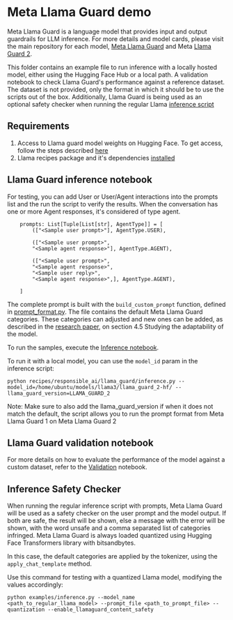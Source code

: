 # Meta Llama Guard demo
<!-- markdown-link-check-disable -->
Meta Llama Guard is a language model that provides input and output guardrails for LLM inference. For more details and model cards, please visit the main repository for each model, [Meta Llama Guard](https://github.com/meta-llama/PurpleLlama/tree/main/Llama-Guard) and Meta [Llama Guard 2](https://github.com/meta-llama/PurpleLlama/tree/main/Llama-Guard2).

This folder contains an example file to run inference with a locally hosted model, either using the Hugging Face Hub or a local path. A validation notebook to check Llama Guard's performance against a reference dataset. The dataset is not provided, only the format in which it should be to use the scripts out of the box. Additionally, Llama Guard is being used as an optional safety checker when running the regular Llama [inference script](../../inference/local_inference/inference.py)

## Requirements
1. Access to Llama guard model weights on Hugging Face. To get access, follow the steps described [here](https://github.com/facebookresearch/PurpleLlama/tree/main/Llama-Guard#download)
2. Llama recipes package and it's dependencies [installed](https://github.com/meta-llama/llama-recipes?tab=readme-ov-file#installing)


## Llama Guard inference notebook
For testing, you can add User or User/Agent interactions into the prompts list and the run the script to verify the results. When the conversation has one or more Agent responses, it's considered of type agent. 


```
    prompts: List[Tuple[List[str], AgentType]] = [
        (["<Sample user prompt>"], AgentType.USER),

        (["<Sample user prompt>",
        "<Sample agent response>"], AgentType.AGENT),

        (["<Sample user prompt>",
        "<Sample agent response>",
        "<Sample user reply>",
        "<Sample agent response>",], AgentType.AGENT),

    ]
```
The complete prompt is built with the `build_custom_prompt` function, defined in [prompt_format.py](../../../src/llama_recipes/inference/prompt_format_utils.py). The file contains the default Meta Llama Guard categories. These categories can adjusted and new ones can be added, as described in the [research paper](https://ai.meta.com/research/publications/llama-guard-llm-based-input-output-safeguard-for-human-ai-conversations/), on section 4.5 Studying the adaptability of the model.
<!-- markdown-link-check-enable -->

To run the samples, execute the [Inference notebook](inference.ipynb).

To run it with a local model, you can use the `model_id` param in the inference script:

`python recipes/responsible_ai/llama_guard/inference.py --model_id=/home/ubuntu/models/llama3/llama_guard_2-hf/ --llama_guard_version=LLAMA_GUARD_2`

Note: Make sure to also add the llama_guard_version if when it does not match the default, the script allows you to run the prompt format from Meta Llama Guard 1 on Meta Llama Guard 2

## Llama Guard validation notebook

For more details on how to evaluate the performance of the model against a custom dataset, refer to the [Validation](validation.ipynb) notebook.

## Inference Safety Checker
When running the regular inference script with prompts, Meta Llama Guard will be used as a safety checker on the user prompt and the model output. If both are safe, the result will be shown, else a message with the error will be shown, with the word unsafe and a comma separated list of categories infringed. Meta Llama Guard is always loaded quantized using Hugging Face Transformers library with bitsandbytes.

In this case, the default categories are applied by the tokenizer, using the `apply_chat_template` method.

Use this command for testing with a quantized Llama model, modifying the values accordingly:

`python examples/inference.py --model_name <path_to_regular_llama_model> --prompt_file <path_to_prompt_file> --quantization --enable_llamaguard_content_safety`




